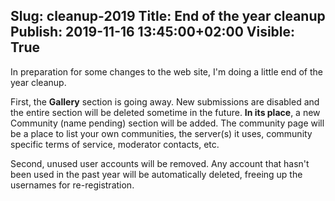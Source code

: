 Slug: cleanup-2019
Title: End of the year cleanup
Publish: 2019-11-16 13:45:00+02:00
Visible: True
---

In preparation for some changes to the web site, I'm doing a little end of the year cleanup.

First, the **Gallery** section is going away. New submissions are disabled and the entire section
will be deleted sometime in the future. **In its place**, a new Community (name pending) section will be added.
The community page will be a place to list your own communities, the server(s) it uses, community specific terms
of service, moderator contacts, etc.

Second, unused user accounts will be removed. Any account that hasn't been used in the past year will be automatically deleted, freeing up the usernames for re-registration.

